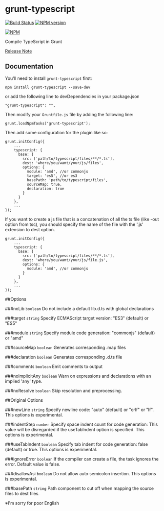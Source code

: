 grunt-typescript
================
[![Build Status](https://travis-ci.org/k-maru/grunt-typescript.png?branch=master)](https://travis-ci.org/k-maru/grunt-typescript) [![NPM version](https://badge.fury.io/js/grunt-typescript.png)](http://badge.fury.io/js/grunt-typescript)

[![NPM](https://nodei.co/npm/grunt-typescript.png?downloads=true)](https://nodei.co/npm/grunt-typescript/)

Compile TypeScript in Grunt

[Release Note](CHANGELOG.md)

## Documentation
You'll need to install `grunt-typescript` first:

    npm install grunt-typescript --save-dev

or add the following line to devDependencies in your package.json

    "grunt-typescript": "",

Then modify your `Gruntfile.js` file by adding the following line:

    grunt.loadNpmTasks('grunt-typescript');

Then add some configuration for the plugin like so:

    grunt.initConfig({
        ...
        typescript: {
          base: {
            src: ['path/to/typescript/files/**/*.ts'],
            dest: 'where/you/want/your/js/files',
            options: {
              module: 'amd', //or commonjs
              target: 'es5', //or es3
              basePath: 'path/to/typescript/files',
              sourceMap: true,
              declaration: true
            }
          }
        },
        ...
    });
   
If you want to create a js file that is a concatenation of all the ts file (like -out option from tsc), 
you should specify the name of the file with the '.js' extension to dest option.

    grunt.initConfig({
        ...
        typescript: {
          base: {
            src: ['path/to/typescript/files/**/*.ts'],
            dest: 'where/you/want/your/js/file.js',
            options: {
              module: 'amd', //or commonjs
            }
          }
        },
        ...
    });

##Options

###noLib `boolean`
Do not include a default lib.d.ts with global declarations

###target `string`
Specify ECMAScript target version: "ES3" (default) or "ES5"

###module `string`
Specify module code generation: "commonjs" (default) or "amd"

###sourceMap `boolean`
Generates corresponding .map files

###declaration `boolean`
Generates corresponding .d.ts file

###comments `boolean`
Emit comments to output

###noImplicitAny `boolean`
Warn on expressions and declarations with an implied 'any' type.

###noResolve `boolean`
Skip resolution and preprocessing.

##Original Options

###newLine `string`
Specify newline code: "auto" (default) or "crlf" or "lf". This options is experimental.

###indentStep `number`
Specify space indent count for code generation: This value will be disregarded if the useTabIndent option is specified. This options is experimental.

###useTabIndent `boolean`
Specify tab indent for code generation: false (default) or true. This options is experimental.

###ignoreError `boolean`
If the compiler can create a file, the task ignores the error.
Default value is false.

###disallowAsi `boolean`
Do not allow auto semicolon insertion. This options is experimental.

###basePath `string`
Path component to cut off when mapping the source files to dest files.


※I'm sorry for poor English
